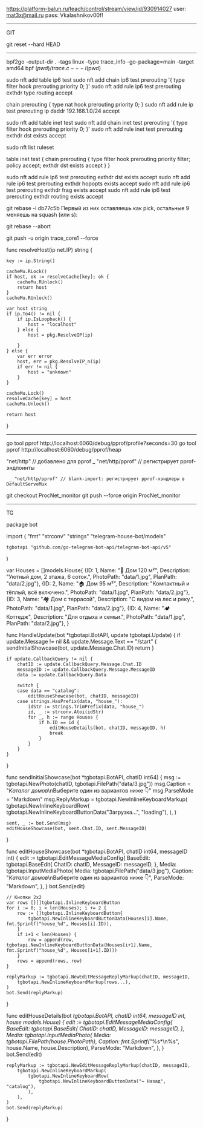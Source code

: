 
https://platform-balun.ru/teach/control/stream/view/id/930914027
user: mat3x@mail.ru
pass: Vkalashnikov00f!

__________________________________________________
GIT

git reset --hard HEAD
____________________________________________________



bpf2go -output-dir . -tags linux -type trace_info -go-package=main -target amd64 bpf $(pwd)/trace.c -- -I$(pwd)



sudo nft add table ip6 test
sudo nft add chain ip6 test prerouting '{ type filter hook prerouting priority 0; }'
sudo nft add rule ip6 test prerouting exthdr type routing accept

chain prerouting {
    type nat hook prerouting priority 0;
}
sudo nft add rule ip test prerouting ip daddr 192.168.1.0/24 accept




sudo nft add table inet test
sudo nft add chain inet test prerouting '{ type filter hook prerouting priority 0; }'
sudo nft add rule inet test prerouting exthdr dst exists accept


sudo nft list ruleset

table inet test {
        chain prerouting {
                type filter hook prerouting priority filter; policy accept;
                exthdr dst exists accept
        }
}


sudo nft add rule ip6 test prerouting exthdr dst exists accept
sudo nft add rule ip6 test prerouting exthdr hopopts exists accept
sudo nft add rule ip6 test prerouting exthdr frag exists accept
sudo nft add rule ip6 test prerouting exthdr routing exists accept



git rebase -i db77c5b 
Первый из них оставляешь как pick, остальные 9 меняешь на squash (или s):

git rebase --abort


git push -u origin trace_core1 --force


func resolveHost(ip net.IP) string {

	key := ip.String()

	cacheMu.RLock()
	if host, ok := resolveCache[key]; ok {
		cacheMu.RUnlock()
		return host
	}
	cacheMu.RUnlock()

	var host string
	if ip.To4() != nil {
		if ip.IsLoopback() {
			host = "localhost"
		} else {
			host = pkg.ResolveIP(ip)

		}
	} else {
		var err error
		host, err = pkg.ResolveIP_n(ip)
		if err != nil {
			host = "unknown"
		}
	}

	cacheMu.Lock()
	resolveCache[key] = host
	cacheMu.Unlock()

	return host
}







_______________________________________________________________________________________________


go tool pprof http://localhost:6060/debug/pprof/profile?seconds=30
go tool pprof http://localhost:6060/debug/pprof/heap



"net/http"      // добавлено для pprof
	_ "net/http/pprof" // регистрирует pprof-эндпоинты

     _ "net/http/pprof" // blank-import: регистрирует pprof-хэндлеры в DefaultServeMux



git checkout ProcNet_monitor
git push --force origin ProcNet_monitor


______________________________________________________________________________________________
TG

package bot

import (
	"fmt"
	"strconv"
	"strings"
	"telegram-house-bot/models"

	tgbotapi "github.com/go-telegram-bot-api/telegram-bot-api/v5"
)

var Houses = []models.House{
	{ID: 1, Name: "🏡 Дом 120 м²", Description: "Уютный дом, 2 этажа, 6 соток.", PhotoPath: "data/1.jpg", PlanPath: "data/2.jpg"},
	{ID: 2, Name: "🏠 Дом 95 м²", Description: "Компактный и тёплый, всё включено.", PhotoPath: "data/1.jpg", PlanPath: "data/2.jpg"},
	{ID: 3, Name: "🏘 Дом с террасой", Description: "С видом на лес и реку.", PhotoPath: "data/1.jpg", PlanPath: "data/2.jpg"},
	{ID: 4, Name: "🏕 Коттедж", Description: "Для отдыха и семьи.", PhotoPath: "data/1.jpg", PlanPath: "data/2.jpg"},
}

func HandleUpdate(bot *tgbotapi.BotAPI, update tgbotapi.Update) {
	if update.Message != nil && update.Message.Text == "/start" {
		sendInitialShowcase(bot, update.Message.Chat.ID)
		return
	}

	if update.CallbackQuery != nil {
		chatID := update.CallbackQuery.Message.Chat.ID
		messageID := update.CallbackQuery.Message.MessageID
		data := update.CallbackQuery.Data

		switch {
		case data == "catalog":
			editHouseShowcase(bot, chatID, messageID)
		case strings.HasPrefix(data, "house_"):
			idStr := strings.TrimPrefix(data, "house_")
			id, _ := strconv.Atoi(idStr)
			for _, h := range Houses {
				if h.ID == id {
					editHouseDetails(bot, chatID, messageID, h)
					break
				}
			}
		}
	}
}

func sendInitialShowcase(bot *tgbotapi.BotAPI, chatID int64) {
	msg := tgbotapi.NewPhoto(chatID, tgbotapi.FilePath("data/3.jpg"))
	msg.Caption = "*Каталог домов*\nВыберите один из вариантов ниже 👇"
	msg.ParseMode = "Markdown"
	msg.ReplyMarkup = tgbotapi.NewInlineKeyboardMarkup(
		tgbotapi.NewInlineKeyboardRow(
			tgbotapi.NewInlineKeyboardButtonData("Загрузка...", "loading"),
		),
	)

	sent, _ := bot.Send(msg)
	editHouseShowcase(bot, sent.Chat.ID, sent.MessageID)
}

func editHouseShowcase(bot *tgbotapi.BotAPI, chatID int64, messageID int) {
	edit := tgbotapi.EditMessageMediaConfig{
		BaseEdit: tgbotapi.BaseEdit{
			ChatID:    chatID,
			MessageID: messageID,
		},
		Media: tgbotapi.InputMediaPhoto{
			Media:     tgbotapi.FilePath("data/3.jpg"),
			Caption:   "*Каталог домов*\nВыберите один из вариантов ниже 👇",
			ParseMode: "Markdown",
		},
	}
	bot.Send(edit)

	// Кнопки 2х2
	var rows [][]tgbotapi.InlineKeyboardButton
	for i := 0; i < len(Houses); i += 2 {
		row := []tgbotapi.InlineKeyboardButton{
			tgbotapi.NewInlineKeyboardButtonData(Houses[i].Name, fmt.Sprintf("house_%d", Houses[i].ID)),
		}
		if i+1 < len(Houses) {
			row = append(row, tgbotapi.NewInlineKeyboardButtonData(Houses[i+1].Name, fmt.Sprintf("house_%d", Houses[i+1].ID)))
		}
		rows = append(rows, row)
	}

	replyMarkup := tgbotapi.NewEditMessageReplyMarkup(chatID, messageID,
		tgbotapi.NewInlineKeyboardMarkup(rows...),
	)
	bot.Send(replyMarkup)
}

func editHouseDetails(bot *tgbotapi.BotAPI, chatID int64, messageID int, house models.House) {
	edit := tgbotapi.EditMessageMediaConfig{
		BaseEdit: tgbotapi.BaseEdit{
			ChatID:    chatID,
			MessageID: messageID,
		},
		Media: tgbotapi.InputMediaPhoto{
			Media:     tgbotapi.FilePath(house.PhotoPath),
			Caption:   fmt.Sprintf("*%s*\n%s", house.Name, house.Description),
			ParseMode: "Markdown",
		},
	}
	bot.Send(edit)

	replyMarkup := tgbotapi.NewEditMessageReplyMarkup(chatID, messageID,
		tgbotapi.NewInlineKeyboardMarkup(
			tgbotapi.NewInlineKeyboardRow(
				tgbotapi.NewInlineKeyboardButtonData("⬅️ Назад", "catalog"),
			),
		),
	)
	bot.Send(replyMarkup)
}





